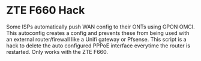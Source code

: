 # ZTE F660 Hack

Some ISPs automatically push WAN config to their ONTs using GPON OMCI. This autoconfig creates a config and prevents these from being used with an external router/firewall like a Unifi gateway or Pfsense. This script is a hack to delete the auto configured PPPoE interface everytime the router is restarted. Only works with the ZTE F660.
